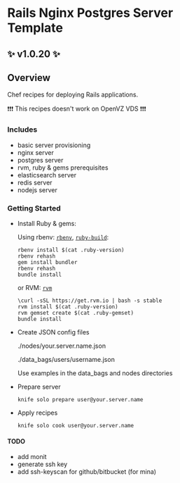 # Rails Nginx Postgres Server Template

## :sparkles: v1.0.20 :sparkles:

## Overview

Chef recipes for deploying Rails applications.

:exclamation::exclamation::exclamation: This recipes doesn't work on OpenVZ VDS :exclamation::exclamation::exclamation:

### Includes
* basic server provisioning
* nginx server
* postgres server
* rvm, ruby & gems prerequisites
* elasticsearch server
* redis server
* nodejs server

### Getting Started

* Install Ruby & gems:

  Using rbenv:
  [`rbenv`](https://github.com/sstephenson/rbenv#basic-github-checkout), [`ruby-build`](https://github.com/sstephenson/ruby-build#installing-as-an-rbenv-plugin-recommended):

  ```shell
  rbenv install $(cat .ruby-version)
  rbenv rehash
  gem install bundler
  rbenv rehash
  bundle install
  ```

  or RVM:
  [`rvm`](http://rvm.io/)

  ```shell
  \curl -sSL https://get.rvm.io | bash -s stable
  rvm install $(cat .ruby-version)
  rvm gemset create $(cat .ruby-gemset)
  bundle install
  ```

* Create JSON config files

  ./nodes/your.server.name.json

  ./data_bags/users/username.json

  Use examples in the data_bags and nodes directories

* Prepare server

  ```shell
  knife solo prepare user@your.server.name
  ```

* Apply recipes

  ```shell
  knife solo cook user@your.server.name
  ```

#### TODO
  * add monit
  * generate ssh key
  * add ssh-keyscan for github/bitbucket (for mina)
